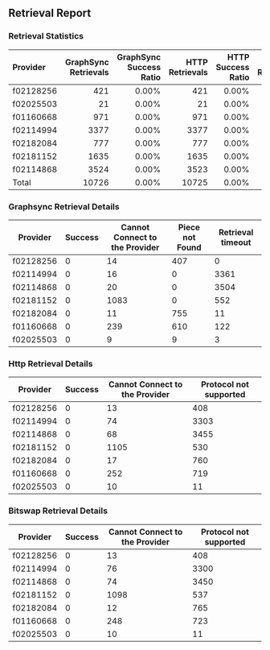 ## Retrieval Report
### Retrieval Statistics
| Provider  | GraphSync Retrievals | GraphSync Success Ratio | HTTP Retrievals | HTTP Success Ratio | Bitswap Retrievals | Bitswap Success Ratio |
| :-------- | -------------------: | ----------------------: | --------------: | -----------------: | -----------------: | --------------------: |
| f02128256 |                  421 |                   0.00% |             421 |              0.00% |                421 |                 0.00% |
| f02025503 |                   21 |                   0.00% |              21 |              0.00% |                 21 |                 0.00% |
| f01160668 |                  971 |                   0.00% |             971 |              0.00% |                971 |                 0.00% |
| f02114994 |                 3377 |                   0.00% |            3377 |              0.00% |               3376 |                 0.00% |
| f02182084 |                  777 |                   0.00% |             777 |              0.00% |                777 |                 0.00% |
| f02181152 |                 1635 |                   0.00% |            1635 |              0.00% |               1635 |                 0.00% |
| f02114868 |                 3524 |                   0.00% |            3523 |              0.00% |               3524 |                 0.00% |
| Total     |                10726 |                   0.00% |           10725 |              0.00% |              10725 |                 0.00% |

### Graphsync Retrieval Details
| Provider  | Success | Cannot Connect to the Provider | Piece not Found | Retrieval timeout |
| --------- | ------- | ------------------------------ | --------------- | ----------------- |
| f02128256 | 0       | 14                             | 407             | 0                 |
| f02114994 | 0       | 16                             | 0               | 3361              |
| f02114868 | 0       | 20                             | 0               | 3504              |
| f02181152 | 0       | 1083                           | 0               | 552               |
| f02182084 | 0       | 11                             | 755             | 11                |
| f01160668 | 0       | 239                            | 610             | 122               |
| f02025503 | 0       | 9                              | 9               | 3                 |

### Http Retrieval Details
| Provider  | Success | Cannot Connect to the Provider | Protocol not supported |
| --------- | ------- | ------------------------------ | ---------------------- |
| f02128256 | 0       | 13                             | 408                    |
| f02114994 | 0       | 74                             | 3303                   |
| f02114868 | 0       | 68                             | 3455                   |
| f02181152 | 0       | 1105                           | 530                    |
| f02182084 | 0       | 17                             | 760                    |
| f01160668 | 0       | 252                            | 719                    |
| f02025503 | 0       | 10                             | 11                     |

### Bitswap Retrieval Details
| Provider  | Success | Cannot Connect to the Provider | Protocol not supported |
| --------- | ------- | ------------------------------ | ---------------------- |
| f02128256 | 0       | 13                             | 408                    |
| f02114994 | 0       | 76                             | 3300                   |
| f02114868 | 0       | 74                             | 3450                   |
| f02181152 | 0       | 1098                           | 537                    |
| f02182084 | 0       | 12                             | 765                    |
| f01160668 | 0       | 248                            | 723                    |
| f02025503 | 0       | 10                             | 11                     |
